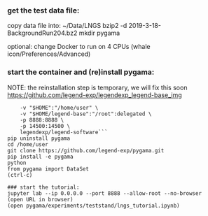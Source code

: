 ### get the test data file:
copy data file into: ~/Data/LNGS
bzip2 -d 2019-3-18-BackgroundRun204.bz2
mkdir pygama

optional:
change Docker to run on 4 CPUs (whale icon/Preferences/Advanced)

### start the container and (re)install pygama:
NOTE: the reinstallation step is temporary, we will fix this soon
https://github.com/legend-exp/legendexp_legend-base_img
```docker run -it --rm \
    -v "$HOME":"/home/user" \
    -v "$HOME/legend-base":"/root":delegated \
    -p 8888:8888 \
    -p 14500:14500 \
    legendexp/legend-software```
pip uninstall pygama
cd /home/user
git clone https://github.com/legend-exp/pygama.git
pip install -e pygama
python
from pygama import DataSet
(ctrl-c)

### start the tutorial:
jupyter lab --ip 0.0.0.0 --port 8888 --allow-root --no-browser
(open URL in browser)
(open pygama/experiments/teststand/lngs_tutorial.ipynb)

